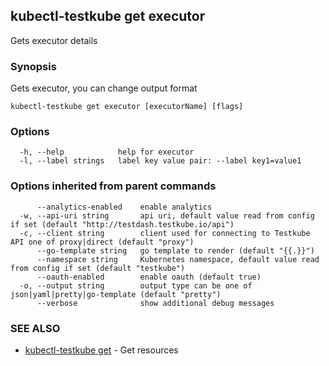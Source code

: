 ## kubectl-testkube get executor

Gets executor details

### Synopsis

Gets executor, you can change output format

```
kubectl-testkube get executor [executorName] [flags]
```

### Options

```
  -h, --help            help for executor
  -l, --label strings   label key value pair: --label key1=value1
```

### Options inherited from parent commands

```
      --analytics-enabled    enable analytics
  -w, --api-uri string       api uri, default value read from config if set (default "http://testdash.testkube.io/api")
  -c, --client string        client used for connecting to Testkube API one of proxy|direct (default "proxy")
      --go-template string   go template to render (default "{{.}}")
      --namespace string     Kubernetes namespace, default value read from config if set (default "testkube")
      --oauth-enabled        enable oauth (default true)
  -o, --output string        output type can be one of json|yaml|pretty|go-template (default "pretty")
      --verbose              show additional debug messages
```

### SEE ALSO

* [kubectl-testkube get](kubectl-testkube_get.md)	 - Get resources

